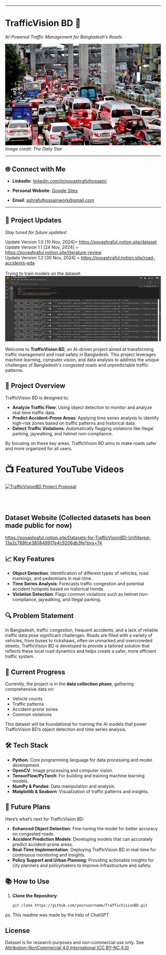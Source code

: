 ----
# TrafficVision BD 🚦  
*AI-Powered Traffic Management for Bangladesh’s Roads*

![Traffic Congestion](image.png)
*Image credit: The Daily Star*



---

## 🌐 Connect with Me
- **LinkedIn**: [linkedin.com/in/povashrafulhossain/](https://www.linkedin.com/in/povashrafulhossain/)
  
- **Personal Website**: [Google Sites](https://sites.google.com/view/povashrafulhossain)
  
- **Email**: [ashrafulhossainwork@gmail.com](mailto:ashrafulhossainwork@gmail.com)
  

---

## 📢 Project Updates
*Stay tuned for future updates!*

Update Version 1.0 [10 Nov, 2024]= https://povashraful.notion.site/dataset <br/>
Update Version 1.1 [24 Nov, 2024] = https://povashraful.notion.site/literature-review<br/>
Update Version 1.2 [30 Nov, 2024] = https://povashraful.notion.site/road-accidents-eda<br/><br/>
Trying to train models on the dataset:
![Trying to train models on the dataset](project_updates/tr.png)



Welcome to **TrafficVision BD**, an AI-driven project aimed at transforming traffic management and road safety in Bangladesh. This project leverages machine learning, computer vision, and data analysis to address the unique challenges of Bangladesh's congested roads and unpredictable traffic patterns.


## 🌟 Project Overview
TrafficVision BD is designed to:
- **Analyze Traffic Flow**: Using object detection to monitor and analyze real-time traffic data.
- **Predict Accident-Prone Areas**: Applying time series analysis to identify high-risk zones based on traffic patterns and historical data.
- **Detect Traffic Violations**: Automatically flagging violations like illegal parking, jaywalking, and helmet non-compliance.

By focusing on these key areas, TrafficVision BD aims to make roads safer and more organized for all users.


# 📺 Featured YouTube Videos

[![TrafficVisionBD Project Proposal](https://ytcards.demolab.com/?id=QPipnka0E7Q&title=TrafficVisionBD+Project+Proposal&lang=en&timestamp=1731494400&background_color=%230d1117&title_color=%23ffffff&stats_color=%23dedede&max_title_lines=1&width=250&border_radius=5&duration=436 "TrafficVisionBD Project Proposal")](https://www.youtube.com/watch?v=QPipnka0E7Q&t=389s)<br/><br/><br/><br/>

## Dataset Website (Collected datasets has been made public for now)
https://povashraful.notion.site/Datasets-for-TrafficVisionBD-Unfiltered-13a2c788fce380849917e4c9206db3fe?pvs=74


## 📈 Key Features
- **Object Detection**: Identification of different types of vehicles, road markings, and pedestrians in real-time.
- **Time Series Analysis**: Forecasts traffic congestion and potential accident hotspots based on historical trends.
- **Violation Detection**: Flags common violations such as helmet non-compliance, jaywalking, and illegal parking.
  
  
## 🔍 Problem Statement
In Bangladesh, traffic congestion, frequent accidents, and a lack of reliable traffic data pose significant challenges. Roads are filled with a variety of vehicles, from buses to rickshaws, often on unmarked and overcrowded streets. TrafficVision BD is developed to provide a tailored solution that reflects these local road dynamics and helps create a safer, more efficient traffic system.


## 🚀 Current Progress
Currently, the project is in the **data collection phase**, gathering comprehensive data on:
- Vehicle counts
- Traffic patterns
- Accident-prone zones
- Common violations

This dataset will be foundational for training the AI models that power TrafficVision BD’s object detection and time series analysis.


## 🛠️ Tech Stack
- **Python**: Core programming language for data processing and model development.
- **OpenCV**: Image processing and computer vision.
- **TensorFlow/PyTorch**: For building and training machine learning models.
- **NumPy & Pandas**: Data manipulation and analysis.
- **Matplotlib & Seaborn**: Visualization of traffic patterns and insights.
  

## 📌 Future Plans
Here’s what’s next for TrafficVision BD:
- **Enhanced Object Detection**: Fine-tuning the model for better accuracy on congested roads.
- **Accident Prediction Models**: Developing models that can accurately predict accident-prone areas.
- **Real-Time Implementation**: Deploying TrafficVision BD in real-time for continuous monitoring and insights.
- **Policy Support and Urban Planning**: Providing actionable insights for city planners and policymakers to improve infrastructure and safety.
  

## 📚 How to Use
1. **Clone the Repository**:
   ```bash
   git clone https://github.com/yourusername/TrafficVisionBD.git

ps. This readme was made by the help of ChatGPT 

## License

Dataset is for research purposes and non-commercial use only. See [Attribution-NonCommercial 4.0 International (CC BY-NC 4.0)](https://creativecommons.org/licenses/by-nc/4.0/)
